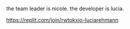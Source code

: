 the team leader is nicole.
the developer is lucia.

https://replit.com/join/rwtokxio-luciarehmann
             
